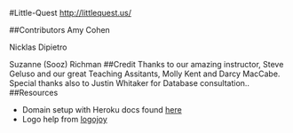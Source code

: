 #Little-Quest
http://littlequest.us/

##Contributors
Amy Cohen 

Nicklas Dipietro

Suzanne (Sooz) Richman
##Credit
Thanks to our amazing instructor, Steve Geluso and our great Teaching Assitants, Molly Kent and Darcy MacCabe. 
Special thanks also to Justin Whitaker for Database consultation..
##Resources
- Domain setup with Heroku docs found [here](https://devcenter.heroku.com/articles/custom-domains#view-existing-domains)
- Logo help from [logojoy](https://logojoy.com)